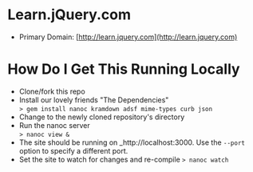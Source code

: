 # Learn.jQuery.com

* Primary Domain: [http://learn.jquery.com](http://learn.jquery.com)

# How Do I Get This Running Locally

* Clone/fork this repo
* Install our lovely friends "The Dependencies"<br/>
`> gem install nanoc kramdown adsf mime-types curb json`
* Change to the newly cloned repository's directory
* Run the nanoc server<br/>
`> nanoc view &`
* The site should be running on _http://localhost:3000. Use the `--port` option to specify a different port.
* Set the site to watch for changes and re-compile
`> nanoc watch`
